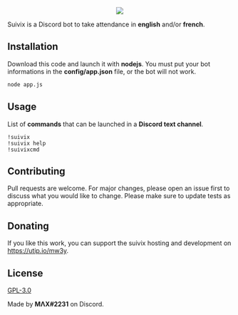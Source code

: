 <p align="center">
  <img src="https://suivix.xyz/img/hero-bg.png">
</p>

Suivix is a Discord bot to take attendance in **english** and/or **french**.

## Installation

Download this code and launch it with **nodejs**. You must put your bot informations in the **config/app.json** file, or the bot will not work.

```bash
node app.js
```

## Usage

List of **commands** that can be launched in a **Discord text channel**.
```
!suivix
!suivix help
!suivixcmd
```

## Contributing
Pull requests are welcome. For major changes, please open an issue first to discuss what you would like to change.
Please make sure to update tests as appropriate.

## Donating
If you like this work, you can support the suivix hosting and development on https://utip.io/mw3y.

## License
[GPL-3.0](https://choosealicense.com/licenses/gpl-3.0/)


Made by **MΛX#2231** on Discord.
